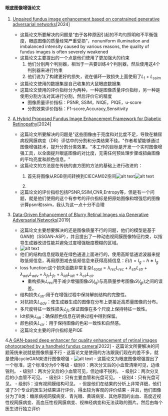 #### 眼底图像增强论文

1. [Unpaired fundus image enhancement based on constrained generative adversarial networks]()[2024]
    - 这篇论文所要解决的问题是“由于各种原因引起的不均匀照明和不平衡强度，眼底图像的质量经常严重受损”，nonuniform illumination and imbalanced intensity caused by various reasons, the quality of fundus images is often severely weakened
    - 这篇论文主要提出的一个点是他们使用了更加强大的约束
        1. 他们分别两个判别器，相当于一共要训练4个判别器，然后使用这4个判别器来进行约束
        2. 他们说为了构建更好的损失，说在循环一致损失上面使用了$L_1 + L_{ssim}$
    - 这篇论文使用的数据集是自己收集的大鼠眼底数据集
    - 这篇论文使用的评价指标分为两种，一种是图像质量评价指标，另一种是使用分割方法对其进行分割，然后评价它的精度
        - 图像质量评价指标：PSNR, SSIM，NIQE，PIQE，u-score
        - 分割效果评价指标：F1-score,Accuracy,Sensitivity

2. [A Hybrid Proposed Fundus Image Enhancement Framework for Diabetic Retinopathy]()[2024]
    - 这篇论文所要解决的问题是"这些图像由于亮度和对比度不足，导致在糖尿病视网膜病变（DR）评估中的分割和分类结果不佳。"作者希望能够通过图像增强技术，提升分割分类效果。"本工作的目标是开发一个实时图像增强工具，以全面提升眼底图像的对比度，无需任何预处理步骤或扭曲图像的平均亮度和颜色信息。"
    - 这篇论文的方法是在传统的直方图的方法的基础上进行改进的：
        1. 首先将图像从RGB空间转换到CIECAM02空间![alt text](image-2.png)![alt text](image-3.png)
        
        2. 
    - 这篇论文的评价指标包括PSNR,SSIM,CNR,Entropy等，但是有一个问题，就是他们使用的这个有参考的评价指标是把原始图像和增强后的图像计算psnr和ssim，我认为这一点十分不合理

3. [Data-Driven Enhancement of Blurry Retinal Images via Generative Adversarial Networks]()[2019]
    - 这篇论文主要想要解决的还是图像质量不行的问题，他们的模型是基于GAN的（SSGAN-ASP），并且提出了一种动态视网膜图像特征约束，以指导生成器改进性能并避免过度增强极度模糊的区域。
    - ![alt text](image-1.png)
    - 他们的结构信息提取是在绿色通道上面进行的，使用高斯低通滤波器来提取低频信息，再用原图减去低频信息来获得高频信息：$E(I)=I_g−h∗I_g$
    - loss function:​这个损失函数非常复杂$L_{total}=λ_{rec}L_{rec}+λ_{str}L_{str}+λ_{adv}L_{adv}+λ_{fc}L_{fc}+λ_{idt}L_{idt}+λ_{clr}L_{clr}$
        - 重构损失$𝐿_{rec}$用于减少增强图像$𝐺(𝐼_{lq})$与高质量参考图像$𝐺(𝐼_{gt})$之间的误差。
    - 结构损失$𝐿_{str}$:用于在增强过程中保持解剖结构的完整性。
    - 对抗损失$L_{adv}$：使生成器生成的图像在分布上更接近高质量图像的分布。
    - 多尺度特征一致性损失$𝐿_{fc}$:保证图像在多个尺度上保持特征一致性。
    - Idt损失$𝐿_{idt}$：确保颜色信息在转换过程中得到保留。
    - 颜色损失$L_{clr}$：用于保持图像的色彩一致性和自然感。
    - 这篇论文主要的评价指标是PIQE


4.[A GAN-based deep enhancer for quality enhancement of retinal images photographed by a handheld fundus camera]()[2022]
    - 这篇论文所要解决的问题笼统来说就是图像质量不行
    - 这篇论文是使用的方法跟我们现在的差不多，就是使用cycleGAN来进行图像增强
    - ![alt text](image.png)
    - 这篇论文为眼底图像增强提出了一个标准，这个标准分为6个等级
        - 级别0：两次分叉后的小血管清晰可见，边缘锐利。
        - 级别1：两次分叉后的小血管可见，但边缘不锐利。
        - 级别2：两次分叉后的小血管不可见。
        - 级别3：只有主要血管和光盘可见。
        - 级别4：只有光盘可见。
        - 级别5：没有视网膜结构可见。
    - 但是他们在结果的分析上非常详细，他们请了3个专业的医生对结果进行评价，得出较为客观的评价结果
    - 并且，他们图像分为了8类：糖尿病视网膜病变、青光眼、黄斑病变、其他原因的出血、高度近视性视网膜病变、高血压性视网膜病变、视神经病变和无法读取的图片。然后由每个医生进行独立评价


